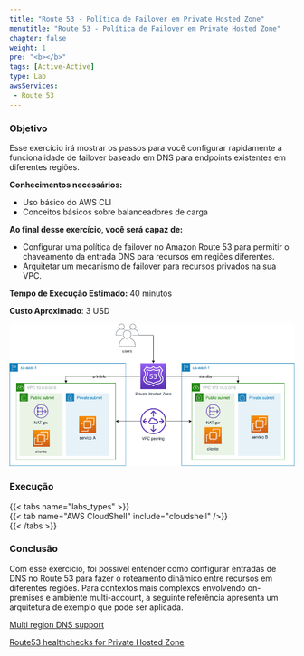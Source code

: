 ```yaml
---
title: "Route 53 - Política de Failover em Private Hosted Zone"
menutitle: "Route 53 - Política de Failover em Private Hosted Zone"
chapter: false
weight: 1
pre: "<b></b>"
tags: [Active-Active]
type: Lab
awsServices:
 - Route 53
---
```


### Objetivo

Esse exercício irá mostrar os passos para você configurar rapidamente a funcionalidade de failover baseado em DNS para endpoints existentes em diferentes regiões. 

**Conhecimentos necessários:** 
- Uso básico do AWS CLI
- Conceitos básicos sobre balanceadores de carga


**Ao final desse exercício, você será capaz de:**

- Configurar uma política de failover no Amazon Route 53 para permitir o chaveamento da entrada DNS para recursos em regiões diferentes.
- Arquitetar um mecanismo de failover para recursos privados na sua VPC.

**Tempo de Execução Estimado:** 40 minutos

**Custo Aproximado**: 3 USD

![Arquitetura Route 53](images/Route53-lab.png)

### Execução

{{< tabs name="labs_types" >}}  
{{< tab name="AWS CloudShell" include="cloudshell" />}}  
{{< /tabs >}}

### Conclusão

Com esse exercício, foi possivel entender como configurar entradas de DNS no Route 53 para fazer o roteamento dinâmico entre recursos em diferentes regiões.
Para contextos mais complexos envolvendo on-premises e ambiente multi-account, a seguinte referência apresenta um arquitetura de exemplo que pode ser aplicada.

[Multi region DNS support](https://aws.amazon.com/blogs/architecture/using-route-53-private-hosted-zones-for-cross-account-multi-region-architectures/)

[Route53 healthchecks for Private Hosted Zone](https://aws.amazon.com/blogs/networking-and-content-delivery/performing-route-53-health-checks-on-private-resources-in-a-vpc-with-aws-lambda-and-amazon-cloudwatch/)
